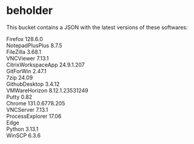 # beholder
This bucket contains a JSON with the latest versions of these softwares:

Firefox            128.6.0          
NotepadPlusPlus    8.7.5            
FileZilla          3.68.1           
VNCViewer          7.13.1           
CitrixWorkspaceApp 24.9.1.207       
GitForWin          2.47.1           
7zip               24.09            
GithubDesktop      3.4.12           
VMWareHorizon      8.12.1.23531249  
Putty              0.82             
Chrome             131.0.6778.205   
VNCServer          7.13.1           
ProcessExplorer    17.06            
Edge                              
Python             3.13.1           
WinSCP             6.3.6            



